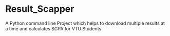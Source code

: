 # Result_Scapper
A Python command line Project which helps to download multiple results at a time and calculates SGPA for VTU Students 
